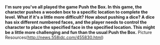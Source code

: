 **I'm sure you've all played the game Push the Box. In this game, the character pushes a wooden box to a specific location to complete the level. What if it's a little more difficult? How about pushing a dice? A dice has six different numbered faces, and the player needs to control the character to place the specified face in the specified location. This might be a little more challenging and fun than the usual Push the Box.**
Picture Resources(http://news.558idc.com/455830.html)
